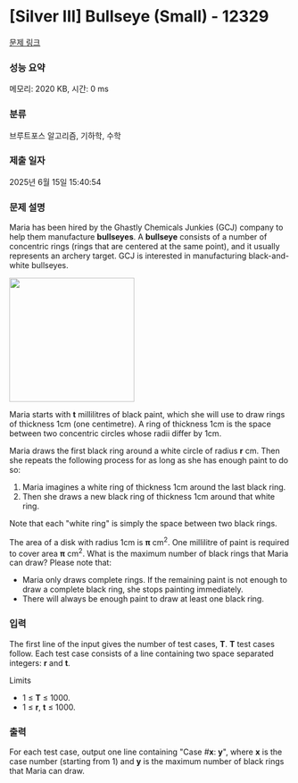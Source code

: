 # [Silver III] Bullseye (Small) - 12329 

[문제 링크](https://www.acmicpc.net/problem/12329) 

### 성능 요약

메모리: 2020 KB, 시간: 0 ms

### 분류

브루트포스 알고리즘, 기하학, 수학

### 제출 일자

2025년 6월 15일 15:40:54

### 문제 설명

<p>Maria has been hired by the Ghastly Chemicals Junkies (GCJ) company to help them manufacture <strong>bullseyes</strong>. A <strong>bullseye</strong> consists of a number of concentric rings (rings that are centered at the same point), and it usually represents an archery target. GCJ is interested in manufacturing black-and-white bullseyes. </p>

<p><img alt="" src="https://onlinejudgeimages.s3.amazonaws.com/problem/12329/images-53.png" style="height:222px; width:224px"></p>

<p>Maria starts with <strong>t</strong> millilitres of black paint, which she will use to draw rings of thickness 1cm (one centimetre). A ring of thickness 1cm is the space between two concentric circles whose radii differ by 1cm.</p>

<p>Maria draws the first black ring around a white circle of radius <strong>r</strong> cm. Then she repeats the following process for as long as she has enough paint to do so:</p>

<ol>
	<li>Maria imagines a white ring of thickness 1cm around the last black ring.</li>
	<li>Then she draws a new black ring of thickness 1cm around that white ring.</li>
</ol>

<p>Note that each "white ring" is simply the space between two black rings.</p>

<p>The area of a disk with radius 1cm is <strong>π</strong> cm<sup>2</sup>. One millilitre of paint is required to cover area <strong>π</strong> cm<sup>2</sup>. What is the maximum number of black rings that Maria can draw? Please note that:</p>

<ul>
	<li>Maria only draws complete rings. If the remaining paint is not enough to draw a complete black ring, she stops painting immediately.</li>
	<li>There will always be enough paint to draw at least one black ring.</li>
</ul>

### 입력 

 <p>The first line of the input gives the number of test cases, <strong>T</strong>. <strong>T</strong> test cases follow. Each test case consists of a line containing two space separated integers: <strong>r</strong> and <strong>t</strong>.</p>

<p>Limits</p>

<ul>
	<li>1 ≤ <strong>T</strong> ≤ 1000.</li>
	<li>1 ≤ <strong>r</strong>, <strong>t</strong> ≤ 1000.</li>
</ul>

### 출력 

 <p>For each test case, output one line containing "Case #<strong>x</strong>: <strong>y</strong>", where <strong>x</strong> is the case number (starting from 1) and <strong>y</strong> is the maximum number of black rings that Maria can draw.</p>

